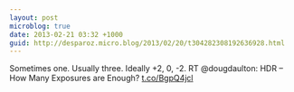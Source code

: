 ```yaml
---
layout: post
microblog: true
date: 2013-02-21 03:32 +1000
guid: http://desparoz.micro.blog/2013/02/20/t304282308192636928.html
---
```

Sometimes one. Usually three. Ideally +2, 0, -2. RT @dougdaulton: HDR – How Many Exposures are Enough? [t.co/BgpQ4jcl](http://t.co/BgpQ4jcl)
